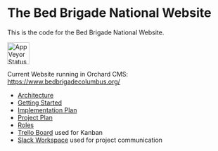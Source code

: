 # The Bed Brigade National Website

This is the code for the Bed Brigade National Website.

<a href="https://ci.appveyor.com/project/GregFinzer/bedbrigadenational">
  <img src="https://ci.appveyor.com/api/projects/status/9m16d94gudguouv2?svg=true" alt="AppVeyor Status" height="50">
</a>

Current Website running in Orchard CMS:  https://www.bedbrigadecolumbus.org/

* [Architecture](Documentation/Architecture.md)
* [Getting Started](Documentation/Getting%20Started.md)
* [Implementation Plan](Documentation/Implementation%20Plan.md)
* [Project Plan](Documentation/Project%20Plan.md)
* [Roles](Documentation/Roles.md)
* <a href="https://trello.com/b/SfXILMoU/bed-brigade" target="_blank">Trello Board</a> used for Kanban
* <a href="https://bedbrigade.slack.com" target="_blank">Slack Workspace</a> used for project communication

